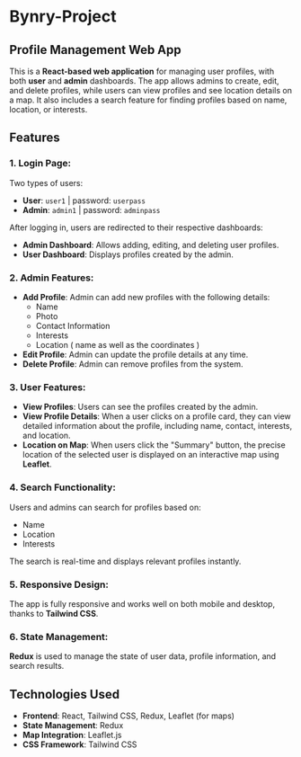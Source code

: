 # Bynry-Project
## Profile Management Web App

This is a **React-based web application** for managing user profiles, with both **user** and **admin** dashboards. The app allows admins to create, edit, and delete profiles, while users can view profiles and see location details on a map. It also includes a search feature for finding profiles based on name, location, or interests.

## Features

### 1. **Login Page:**
Two types of users:
- **User**: `user1` | password: `userpass`
- **Admin**: `admin1` | password: `adminpass`

After logging in, users are redirected to their respective dashboards:
- **Admin Dashboard**: Allows adding, editing, and deleting user profiles.
- **User Dashboard**: Displays profiles created by the admin.

### 2. **Admin Features:**
- **Add Profile**: Admin can add new profiles with the following details:
  - Name
  - Photo
  - Contact Information
  - Interests
  - Location ( name as well as the coordinates )
- **Edit Profile**: Admin can update the profile details at any time.
- **Delete Profile**: Admin can remove profiles from the system.

### 3. **User Features:**
- **View Profiles**: Users can see the profiles created by the admin.
- **View Profile Details**: When a user clicks on a profile card, they can view detailed information about the profile, including name, contact, interests, and location.
- **Location on Map**: When users click the "Summary" button, the precise location of the selected user is displayed on an interactive map using **Leaflet**.

### 4. **Search Functionality:**
Users and admins can search for profiles based on:
- Name
- Location
- Interests

The search is real-time and displays relevant profiles instantly.

### 5. **Responsive Design:**
The app is fully responsive and works well on both mobile and desktop, thanks to **Tailwind CSS**.

### 6. **State Management:**
**Redux** is used to manage the state of user data, profile information, and search results.

## Technologies Used
- **Frontend**: React, Tailwind CSS, Redux, Leaflet (for maps)
- **State Management**: Redux
- **Map Integration**: Leaflet.js
- **CSS Framework**: Tailwind CSS


